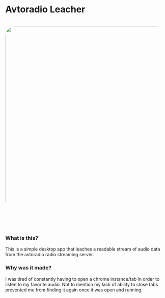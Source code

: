 # Avtoradio Leacher

<div align="center">
<br />
<img src="https://raw.githubusercontent.com/Fractal-Tess/AvtoradioLeacher/main/app.png" width="580" style="border-radius:2rem"/>
</div>
<br />
<br />
<br />
<div align="center">
</div>

### What is this?

This is a simple desktop app that leaches a readable stream of audio data from the avtoradio radio streaming server.

### Why was it made?

I was tired of constantly having to open a chrome instance/tab in order to listen to my favorite audio. Not to mention my lack of ability to close tabs prevented me from finding it again once it was open and running.
